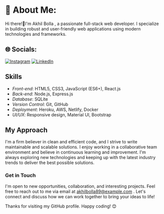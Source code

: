 # 💫 About Me:
Hi there!👋I'm Akhil Bolla , a passionate full-stack web developer. I specialize in building robust and user-friendly web applications using modern technologies and frameworks.


## 🌐 Socials:
[![Instagram](https://img.shields.io/badge/Instagram-%23E4405F.svg?logo=Instagram&logoColor=white)](https://instagram.com/hey_akhil1) [![LinkedIn](https://img.shields.io/badge/LinkedIn-%230077B5.svg?logo=linkedin&logoColor=white)](https://linkedin.com/in/akhilbolla) 

## Skills

- *Front-end*: HTML5, CSS3, JavaScript (ES6+), React.js
- *Back-end*: Node.js, Express.js
- *Database*: SQLite
- *Version Control*: Git, GitHub
- *Deployment*: Heroku, AWS, Netlify, Docker
- *UI/UX*: Responsive design, Material UI, Bootstrap

## My Approach

I'm a firm believer in clean and efficient code, and I strive to write maintainable and scalable solutions. I enjoy working in a collaborative team environment and believe in continuous learning and improvement. I'm always exploring new technologies and keeping up with the latest industry trends to deliver the best possible solutions.

### Get in Touch

I'm open to new opportunities, collaboration, and interesting projects. Feel free to reach out to me via email at akhilbolla89@example.com . Let's connect and discuss how we can work together to bring your ideas to life!

Thanks for visiting my GitHub profile. Happy coding! 😊
